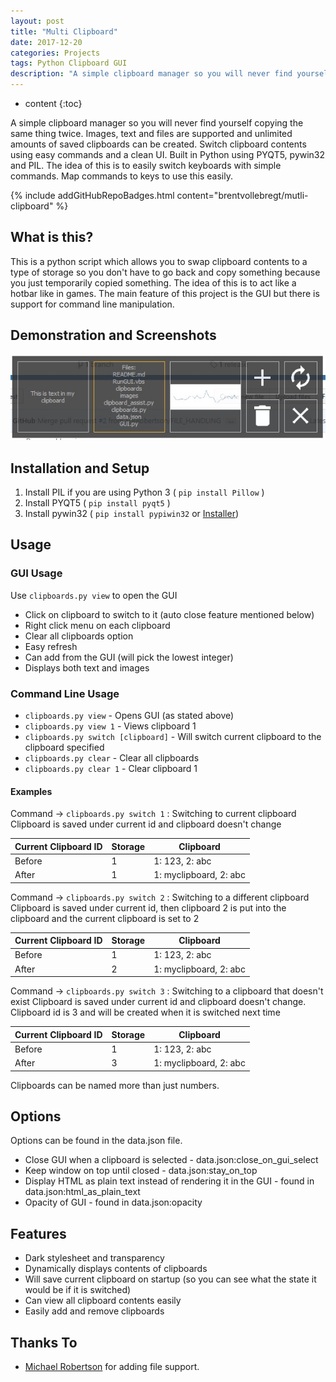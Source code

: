 ```yaml
---
layout: post
title: "Multi Clipboard"
date: 2017-12-20
categories: Projects
tags: Python Clipboard GUI
description: "A simple clipboard manager so you will never find yourself copying the same thing twice. Images, text and files are supported and unlimited amounts of saved clipboards can be created. Switch clipboard contents using easy commands and a clean UI."
---
```


* content
{:toc}

A simple clipboard manager so you will never find yourself copying the same thing twice. Images, text and files are supported and unlimited amounts of saved clipboards can be created. Switch clipboard contents using easy commands and a clean UI. Built in Python using PYQT5, pywin32 and PIL. The idea of this is to easily switch keyboards with simple commands. Map commands to keys to use this easily.

{% include addGitHubRepoBadges.html content="brentvollebregt/mutli-clipboard" %}

## What is this?
This is a python script which allows you to swap clipboard contents to a type of storage so you don't have to go back and copy something because you just temporarily copied something. The idea of this is to act like a hotbar like in games. The main feature of this project is the GUI but there is support for command line manipulation.

## Demonstration and Screenshots
![GUI example](/images/multi-clipboard/gui1.jpg)

<!-- more -->

## Installation and Setup
1. Install PIL if you are using Python 3 ( ```pip install Pillow``` )
2. Install PYQT5 ( ```pip install pyqt5``` )
3. Install pywin32 ( ```pip install pypiwin32``` or [Installer](https://sourceforge.net/projects/pywin32/files/pywin32/))

## Usage
### GUI Usage
Use ```clipboards.py view``` to open the GUI
- Click on clipboard to switch to it (auto close feature mentioned below)
- Right click menu on each clipboard
- Clear all clipboards option
- Easy refresh
- Can add from the GUI (will pick the lowest integer)
- Displays both text and images

### Command Line Usage
- ```clipboards.py view``` - Opens GUI (as stated above)
- ```clipboards.py view 1``` - Views clipboard 1
- ```clipboards.py switch [clipboard]``` - Will switch current clipboard to the clipboard specified
- ```clipboards.py clear``` - Clear all clipboards
- ```clipboards.py clear 1``` - Clear clipboard 1

#### Examples
Command -> ```clipboards.py switch 1``` : Switching to current clipboard
Clipboard is saved under current id and clipboard doesn't change

|Current Clipboard ID|Storage|Clipboard|
|--- |--- |--- |
|Before|1|1: 123, 2: abc|myclipboard|
|After|1|1: myclipboard, 2: abc|myclipboard|

Command -> ```clipboards.py switch 2``` : Switching to a different clipboard
Clipboard is saved under current id, then clipboard 2 is put into the clipboard and the current clipboard is set to 2

|Current Clipboard ID|Storage|Clipboard|
|--- |--- |--- |
|Before|1|1: 123, 2: abc|myclipboard|
|After|2|1: myclipboard, 2: abc|abc|

Command -> ```clipboards.py switch 3``` : Switching to a clipboard that doesn't exist
Clipboard is saved under current id and clipboard doesn't change. Clipboard id is 3 and will be created when it is switched next time

|Current Clipboard ID|Storage|Clipboard|
|--- |--- |--- |
|Before|1|1: 123, 2: abc|myclipboard|
|After|3|1: myclipboard, 2: abc|myclipboard|

Clipboards can be named more than just numbers.
## Options
Options can be found in the data.json file.
- Close GUI when a clipboard is selected - data.json:close_on_gui_select
- Keep window on top until closed - data.json:stay_on_top
- Display HTML as plain text instead of rendering it in the GUI - found in data.json:html_as_plain_text
- Opacity of GUI - found in data.json:opacity

## Features
- Dark stylesheet and transparency
- Dynamically displays contents of clipboards
- Will save current clipboard on startup (so you can see what the state it would be if it is switched)
- Can view all clipboard contents easily
- Easily add and remove clipboards

## Thanks To
- [Michael Robertson](https://github.com/MBRobertson) for adding file support.

